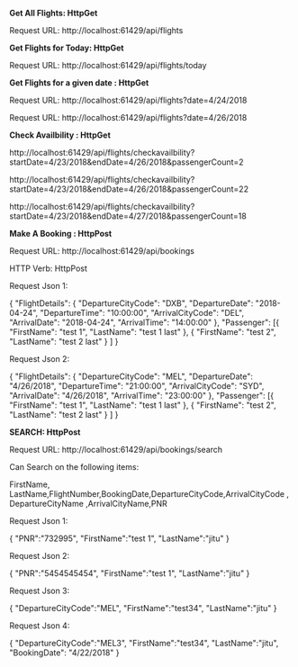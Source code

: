 **Get All Flights: HttpGet**

Request URL: http://localhost:61429/api/flights


**Get Flights for Today: HttpGet**

Request URL:  http://localhost:61429/api/flights/today


**Get Flights for a given date : HttpGet**

Request URL:  http://localhost:61429/api/flights?date=4/24/2018

Request URL:  http://localhost:61429/api/flights?date=4/26/2018

**Check Availbility : HttpGet**

http://localhost:61429/api/flights/checkavailbility?startDate=4/23/2018&endDate=4/26/2018&passengerCount=2

http://localhost:61429/api/flights/checkavailbility?startDate=4/23/2018&endDate=4/26/2018&passengerCount=22

http://localhost:61429/api/flights/checkavailbility?startDate=4/23/2018&endDate=4/27/2018&passengerCount=18


**Make A Booking : HttpPost**

Request URL: http://localhost:61429/api/bookings

HTTP Verb: HttpPost

Request Json 1:

{
	"FlightDetails": {
		"DepartureCityCode": "DXB",
		"DepartureDate": "2018-04-24",
		"DepartureTime": "10:00:00",
		"ArrivalCityCode": "DEL",
		"ArrivalDate": "2018-04-24",
		"ArrivalTime": "14:00:00"
	},
	"Passenger": [{
			"FirstName": "test 1",
			"LastName": "test 1 last"
		},
		{
			"FirstName": "test 2",
			"LastName": "test 2 last"
		}
	]
}

Request Json 2:

{ "FlightDetails": { "DepartureCityCode": "MEL", "DepartureDate": "4/26/2018", "DepartureTime": "21:00:00", "ArrivalCityCode": "SYD", "ArrivalDate": "4/26/2018", "ArrivalTime": "23:00:00" }, "Passenger": [{ "FirstName": "test 1", "LastName": "test 1 last" }, { "FirstName": "test 2", "LastName": "test 2 last" } ] }


**SEARCH: HttpPost** 

Request URL: http://localhost:61429/api/bookings/search

Can Search on the following items:

FirstName, LastName,FlightNumber,BookingDate,DepartureCityCode,ArrivalCityCode , DepartureCityName ,ArrivalCityName,PNR 

Request Json 1: 

{
	"PNR":"732995",
	"FirstName":"test 1",
	"LastName":"jitu"
}


Request Json 2: 

{
	"PNR":"5454545454",
	"FirstName":"test 1",
	"LastName":"jitu"
}


Request Json 3: 

{
	"DepartureCityCode":"MEL",
	"FirstName":"test34",
	"LastName":"jitu"
}

Request Json 4: 

{
	"DepartureCityCode":"MEL3",
	"FirstName":"test34",
	"LastName":"jitu",
	"BookingDate": "4/22/2018"
}